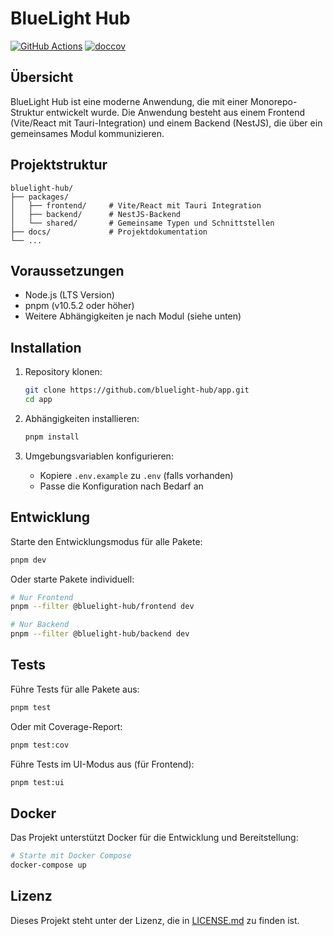 # BlueLight Hub

<!-- Coverage temporarily disabled -->
<!-- [![codecov](https://codecov.io/gh/bluelight-hub/app/graph/badge.svg?token=I5Z3C0FSLL)](https://codecov.io/gh/bluelight-hub/app) -->

[![GitHub Actions](https://github.com/bluelight-hub/app/actions/workflows/test.yml/badge.svg)](https://github.com/bluelight-hub/app/actions/workflows/test.yml)
[![doccov](https://backend-docs.bluelight-hub.rubeen.dev/images/coverage-badge-documentation.svg)](https://backend-docs.bluelight-hub.rubeen.dev)

## Übersicht

BlueLight Hub ist eine moderne Anwendung, die mit einer Monorepo-Struktur entwickelt wurde. Die Anwendung besteht aus einem Frontend (Vite/React mit Tauri-Integration) und einem Backend (NestJS), die über ein gemeinsames Modul kommunizieren.

<!-- Coverage temporarily disabled -->
<!-- ## Charts

### Coverage

![Coverage](https://codecov.io/gh/bluelight-hub/app/graphs/sunburst.svg?token=I5Z3C0FSLL) -->

## Projektstruktur

```
bluelight-hub/
├── packages/
│   ├── frontend/     # Vite/React mit Tauri Integration
│   ├── backend/      # NestJS-Backend
│   └── shared/       # Gemeinsame Typen und Schnittstellen
├── docs/             # Projektdokumentation
└── ...
```

## Voraussetzungen

- Node.js (LTS Version)
- pnpm (v10.5.2 oder höher)
- Weitere Abhängigkeiten je nach Modul (siehe unten)

## Installation

1. Repository klonen:

   ```bash
   git clone https://github.com/bluelight-hub/app.git
   cd app
   ```

2. Abhängigkeiten installieren:

   ```bash
   pnpm install
   ```

3. Umgebungsvariablen konfigurieren:
   - Kopiere `.env.example` zu `.env` (falls vorhanden)
   - Passe die Konfiguration nach Bedarf an

## Entwicklung

Starte den Entwicklungsmodus für alle Pakete:

```bash
pnpm dev
```

Oder starte Pakete individuell:

```bash
# Nur Frontend
pnpm --filter @bluelight-hub/frontend dev

# Nur Backend
pnpm --filter @bluelight-hub/backend dev
```

## Tests

Führe Tests für alle Pakete aus:

```bash
pnpm test
```

Oder mit Coverage-Report:

```bash
pnpm test:cov
```

Führe Tests im UI-Modus aus (für Frontend):

```bash
pnpm test:ui
```

## Docker

Das Projekt unterstützt Docker für die Entwicklung und Bereitstellung:

```bash
# Starte mit Docker Compose
docker-compose up
```

## Lizenz

Dieses Projekt steht unter der Lizenz, die in [LICENSE.md](LICENSE.md) zu finden ist.
